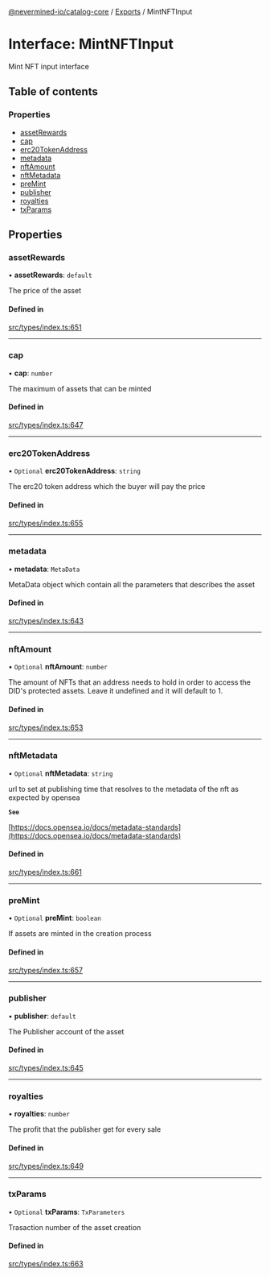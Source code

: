 [@nevermined-io/catalog-core](../README.md) / [Exports](../modules.md) / MintNFTInput

# Interface: MintNFTInput

Mint NFT input interface

## Table of contents

### Properties

- [assetRewards](MintNFTInput.md#assetrewards)
- [cap](MintNFTInput.md#cap)
- [erc20TokenAddress](MintNFTInput.md#erc20tokenaddress)
- [metadata](MintNFTInput.md#metadata)
- [nftAmount](MintNFTInput.md#nftamount)
- [nftMetadata](MintNFTInput.md#nftmetadata)
- [preMint](MintNFTInput.md#premint)
- [publisher](MintNFTInput.md#publisher)
- [royalties](MintNFTInput.md#royalties)
- [txParams](MintNFTInput.md#txparams)

## Properties

### assetRewards

• **assetRewards**: `default`

The price of the asset

#### Defined in

[src/types/index.ts:651](https://github.com/nevermined-io/components-catalog/blob/e8c3c72/lib/src/types/index.ts#L651)

___

### cap

• **cap**: `number`

The maximum of assets that can be minted

#### Defined in

[src/types/index.ts:647](https://github.com/nevermined-io/components-catalog/blob/e8c3c72/lib/src/types/index.ts#L647)

___

### erc20TokenAddress

• `Optional` **erc20TokenAddress**: `string`

The erc20 token address which the buyer will pay the price

#### Defined in

[src/types/index.ts:655](https://github.com/nevermined-io/components-catalog/blob/e8c3c72/lib/src/types/index.ts#L655)

___

### metadata

• **metadata**: `MetaData`

MetaData object which contain all the parameters that describes the asset

#### Defined in

[src/types/index.ts:643](https://github.com/nevermined-io/components-catalog/blob/e8c3c72/lib/src/types/index.ts#L643)

___

### nftAmount

• `Optional` **nftAmount**: `number`

The amount of NFTs that an address needs to hold in order to access the DID's protected assets. Leave it undefined and it will default to 1.

#### Defined in

[src/types/index.ts:653](https://github.com/nevermined-io/components-catalog/blob/e8c3c72/lib/src/types/index.ts#L653)

___

### nftMetadata

• `Optional` **nftMetadata**: `string`

url to set at publishing time that resolves to the metadata of the nft as expected by opensea

**`See`**

[https://docs.opensea.io/docs/metadata-standards](https://docs.opensea.io/docs/metadata-standards)

#### Defined in

[src/types/index.ts:661](https://github.com/nevermined-io/components-catalog/blob/e8c3c72/lib/src/types/index.ts#L661)

___

### preMint

• `Optional` **preMint**: `boolean`

If assets are minted in the creation process

#### Defined in

[src/types/index.ts:657](https://github.com/nevermined-io/components-catalog/blob/e8c3c72/lib/src/types/index.ts#L657)

___

### publisher

• **publisher**: `default`

The Publisher account of the asset

#### Defined in

[src/types/index.ts:645](https://github.com/nevermined-io/components-catalog/blob/e8c3c72/lib/src/types/index.ts#L645)

___

### royalties

• **royalties**: `number`

The profit that the publisher get for every sale

#### Defined in

[src/types/index.ts:649](https://github.com/nevermined-io/components-catalog/blob/e8c3c72/lib/src/types/index.ts#L649)

___

### txParams

• `Optional` **txParams**: `TxParameters`

Trasaction number of the asset creation

#### Defined in

[src/types/index.ts:663](https://github.com/nevermined-io/components-catalog/blob/e8c3c72/lib/src/types/index.ts#L663)
